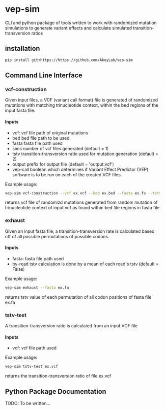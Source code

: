 # vep-sim
CLI and python package of tools written to work with randomized mutation simulations to generate variant effects and calculate simulated transition-transversion ratios

## installation
```bash
pip install git+https://https://github.com/AkeyLab/vep-sim
```

## Command Line Interface

### vcf-construction
Given input files, a VCF (variant call format) file is generated of randomized mutations with matching trinucleotide context, within the bed regions of the input fasta file.

#### Inputs
- vcf:
vcf file path of original mutations
- bed
bed file path to be used 
- fasta
fasta file path used 
- sims
number of vcf files generated (default = 1)
- tstv
transition-transversion ratio used for mutation generation (default = 2)
- output
prefix for output file (default = 'output.vcf')
- vep-call
boolean which determines if Variant Effect Predictor (VEP) software is to be run on each of the created VCF files.

Example usage:
```bash
vep-sim vcf-construction --vcf ex.vcf --bed ex.bed --fasta ex.fa --tstv 2.5 sims 40
```
returns vcf file of randomizd mutations generated from random mutation of trinucleotide context of input vcf as found within bed file regions in fasta file

### exhaust
Given an input fasta file, a transition-transversion rate is calculated based off of all possible permutations of possible codons.

#### Inputs
- fasta:
fasta file path used
- by-read
tstv calculation is done by a mean of each read's tstv (default = False)

Example usage:
```bash
vep-sim exhaust --fasta ex.fa
```
returns tstv value of each permutation of all codon positions of fasta file ex.fa

### tstv-test
A transition-transversion ratio is calculated from an input VCF file

#### Inputs
- vcf:
vcf file path used

Example usage:
```bash
vep-sim tstv-test ex.vcf
```
returns the transition-transversion ratio of file ex.vcf

## Python Package Documentation
TODO: To be written...
